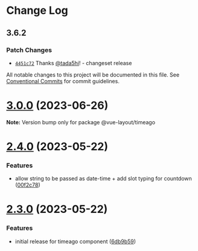 # Change Log

## 3.6.2

### Patch Changes

- [`4451c72`](https://github.com/tada5hi/vue-layout/commit/4451c729042652256800a1cd1f94d78fe00d7f48) Thanks [@tada5hi](https://github.com/tada5hi)! - changeset release

All notable changes to this project will be documented in this file.
See [Conventional Commits](https://conventionalcommits.org) for commit guidelines.

# [3.0.0](https://github.com/tada5hi/vue-layout/compare/v2.8.4...v3.0.0) (2023-06-26)

**Note:** Version bump only for package @vue-layout/timeago

# [2.4.0](https://github.com/tada5hi/vue-layout/compare/v2.3.1...v2.4.0) (2023-05-22)

### Features

- allow string to be passed as date-time + add slot typing for countdown ([00f2c78](https://github.com/tada5hi/vue-layout/commit/00f2c7889f3a4ae6e051605be1a5332ed85b1259))

# [2.3.0](https://github.com/tada5hi/vue-layout/compare/v2.2.3...v2.3.0) (2023-05-22)

### Features

- initial release for timeago component ([6db9b59](https://github.com/tada5hi/vue-layout/commit/6db9b593b7678bf9788141795559553ec8fdf860))
